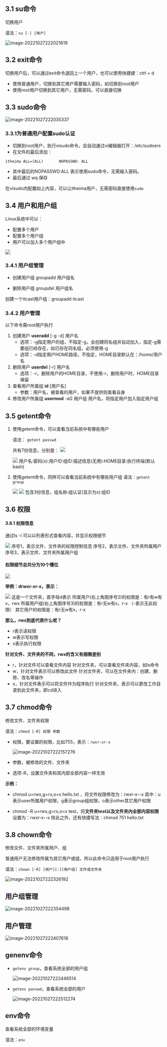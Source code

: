 ## 3.1 su命令

切换用户

语法：`su [-] [用户]`

![image-20221027222021619](https://image-set.oss-cn-zhangjiakou.aliyuncs.com/img-out/2022/10/27/20221027222021.png)


## 3.2 exit命令

切换用户后，可以通过exit命令退回上一个用户，也可以使用快捷键：ctrl + d

- 使用普通用户，切换到其它用户需要输入密码，如切换到root用户
- 使用root用户切换到其它用户，无需密码，可以直接切换


## 3.3 sudo命令

![image-20221027222035337](https://image-set.oss-cn-zhangjiakou.aliyuncs.com/img-out/2022/10/27/20221027222035.png)


### 3.3.1为普通用户配置sudo认证

- 切换到root用户，执行visudo命令，会自动通过vi编辑器打开：/etc/sudoers
- 在文件的最后添加：
```shell
itheima ALL=(ALL)       NOPASSWD: ALL
```
- 其中最后的NOPASSWD:ALL 表示使用sudo命令，无需输入密码。
- 最后通过 wq 保存

在visudo内配置如上内容，可以让itheima用户，无需密码直接使用`sudo`

## 3.4 用户和用户组

Linux系统中可以：
- 配置多个用户
- 配置多个用户组
- 用户可以加入多个用户组中

![](attachments/20230428211600.png)

### **3.4.1 用户组管理**
- 创建用户组
	groupadd 用户组名

- 删除用户组
	groupdel 用户组名

创建一个itcast用户组：groupadd itcast

### **3.4.2 用户管理**
以下命令需root用户执行
1. 创建用户
	**useradd** [-g -d] 用户名
	- 选项：-g指定用户的组，不指定-g，会创建同名组并自动加入，指定-g需要组已经存在，如已存在同名组，必须使用-g
	- 选项：-d指定用户HOME路径，不指定，HOME目录默认在：/home/用户名
2. 删除用户
	**userdel** [-r] 用户名
	- 选项：-r，删除用户的HOME目录，不使用-r，删除用户时，HOME目录保留
3. 查看用户所属组
	**id** [用户名]
	- 参数：用户名，被查看的用户，如果不提供则查看自身
4. 修改用户所属组
	**usermod** -aG 用户组 用户名，将指定用户加入指定用户组

## 3.5 getent命令

1. 使用getent命令，可以查看当前系统中有哪些用户

	语法： `getent passwd`
	
	共有7份信息，分别是：
	![](attachments/20230428213010.png)
	
	![](attachments/20230428213026.png)
	用户名:密码(x):用户ID:组ID:描述信息(无用):HOME目录:执行终端(默认bash)

2. 使用getent命令，同样可以查看当前系统中有哪些用户组
	语法：`getent group`
	
	![](attachments/20230428213305.png)
	![](attachments/20230428213314.png)
	包含3份信息，组名称:组认证(显示为x):组ID


## 3.6 权限

#### 3.6.1 权限信息

通过ls -l 可以以列表形式查看内容，并显示权限细节

![](attachments/20230428213441.png)
序号1，表示文件、文件夹的权限控制信息
序号2，表示文件、文件夹所属用户
序号3，表示文件、文件夹所属用户组

#### 权限细节总共分为10个槽位

![](attachments/20230428213638.png)

**举例：drwxr-xr-x，表示：**

![](attachments/20230428213733.png)
这是一个文件夹，首字母d表示
所属用户(右上角图序号2)的权限是：有r有w有x，rwx
所属用户组(右上角图序号3)的权限是：有r无w有x，r-x （-表示无此权限）
其它用户的权限是：有r无w有x，r-x

**那么，rwx到底代表什么呢？**
- r表示读权限
- w表示写权限
- x表示执行权限

**针对文件、文件夹的不同，rwx的含义有细微差别**
- r，针对文件可以查看文件内容
	针对文件夹，可以查看文件夹内容，如ls命令
- w，针对文件表示可以修改此文件
	针对文件夹，可以在文件夹内：创建、删除、改名等操作
- x，针对文件表示可以将文件作为程序执行
	针对文件夹，表示可以更改工作目录到此文件夹，即cd进入


## 3.7 chmod命令

修改文件、文件夹权限



语法：`chmod [-R] 权限 参数`

- 权限，要设置的权限，比如755，表示：`rwxr-xr-x`

  ![image-20221027222157276](https://image-set.oss-cn-zhangjiakou.aliyuncs.com/img-out/2022/10/27/20221027222157.png)

- 参数，被修改的文件、文件夹

- 选项-R，设置文件夹和其内部全部内容一样生效


**示例：**
- chmod u=rwx,g=rx,o=x hello.txt ，将文件权限修改为：rwxr-x--x
	其中：u表示user所属用户权限，g表示group组权限，o表示other其它用户权限

- chmod -R u=rwx,g=rx,o=x test，将**文件夹test以及文件夹内全部内容权限**设置为：rwxr-x--x
	除此之外，还有快捷写法：chmod 751 hello.txt

## 3.8 chown命令

修改文件、文件夹所属用户、组

普通用户无法修改所属为其它用户或组，所以此命令只适用于root用户执行

语法：`chown [-R] [用户][:][用户组] 文件或文件夹`

![image-20221027222326192](https://image-set.oss-cn-zhangjiakou.aliyuncs.com/img-out/2022/10/27/20221027222326.png)



## 用户组管理

![image-20221027222354498](https://image-set.oss-cn-zhangjiakou.aliyuncs.com/img-out/2022/10/27/20221027222354.png)



## 用户管理

![image-20221027222407618](https://image-set.oss-cn-zhangjiakou.aliyuncs.com/img-out/2022/10/27/20221027222407.png)



## genenv命令

- `getenv group`，查看系统全部的用户组
  
  ![image-20221027222446514](https://image-set.oss-cn-zhangjiakou.aliyuncs.com/img-out/2022/10/27/20221027222446.png)

- `getenv passwd`，查看系统全部的用户

  ![image-20221027222512274](https://image-set.oss-cn-zhangjiakou.aliyuncs.com/img-out/2022/10/27/20221027222512.png)



## env命令

查看系统全部的环境变量

语法：`env`